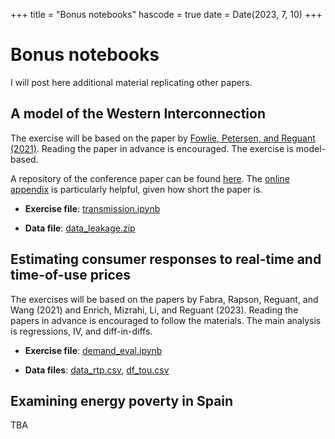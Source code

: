 +++
title = "Bonus notebooks"
hascode = true
date = Date(2023, 7, 10)
+++

# Bonus notebooks

I will post here additional material replicating other papers.

## A model of the Western Interconnection

The exercise will be based on the paper by [Fowlie, Petersen, and Reguant (2021)](/materials/day3/pandp.20211073.pdf). Reading the paper in advance is encouraged. The exercise is model-based.

A repository of the conference paper can be found [here](https://www.openicpsr.org/openicpsr/project/131024/version/V1/view). The [online appendix](https://www.aeaweb.org/content/file?id=14554) is particularly helpful, given how short the paper is.

* **Exercise file**: [transmission.ipynb](/materials/bonus/transmission.ipynb)

* **Data file**: [data_leakage.zip](/materials/day3/data_leakage.zip)

## Estimating consumer responses to real-time and time-of-use prices
The exercises will be based on the papers by Fabra, Rapson, Reguant, and Wang (2021) and Enrich, Mizrahi, Li, and Reguant (2023). Reading the papers in advance is encouraged to follow the materials. The main analysis is regressions, IV, and diff-in-diffs.

* **Exercise file**: [demand_eval.ipynb](/materials/bonus/demand_eval.ipynb)

* **Data files**: [data_rtp.csv](/materials/day4/data_rtp.csv), [df_tou.csv](/materials/bonus/df_tou.csv)

## Examining energy poverty in Spain

TBA
